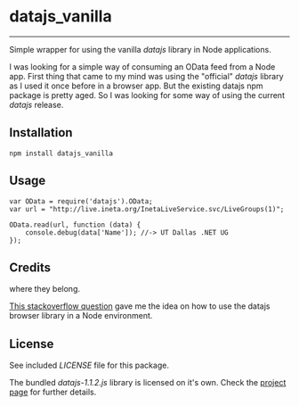 # datajs_vanilla
---
Simple wrapper for using the vanilla _datajs_ library in Node applications.

I was looking for a simple way of consuming an OData feed from a Node app.
First thing that came to my mind was using the "official" _datajs_ library as I used it once before in a browser app. But the existing datajs npm package is pretty aged. So I was looking for some way of using the current _datajs_ release. 


## Installation
```
npm install datajs_vanilla
```

## Usage
```
var OData = require('datajs').OData;
var url = "http://live.ineta.org/InetaLiveService.svc/LiveGroups(1)";

OData.read(url, function (data) {
    console.debug(data['Name']); //-> UT Dallas .NET UG
});
```

## Credits 
where they belong. 

[This stackoverflow question](http://stackoverflow.com/questions/5171213/load-vanilla-javascript-libraries-into-node-js) gave me the idea on how to use the datajs browser library in a Node environment.

## License
See included _LICENSE_ file for this package.

The bundled _datajs-1.1.2.js_ library is licensed on it's own. Check the [project page](http://datajs.codeplex.com/license) for further details.
